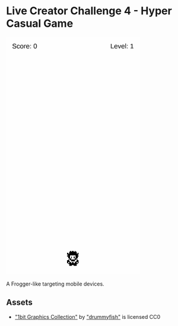 # Live Creator Challenge 4 - Hyper Casual Game

![](frogger-like.gif)  

A Frogger-like targeting mobile devices.

## Assets

* ["1bit Graphics Collection"](https://opengameart.org/content/1bit-graphics-collection) by ["drummyfish"](https://opengameart.org/users/drummyfish) is licensed CC0
